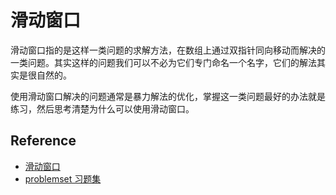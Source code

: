 # 滑动窗口

滑动窗口指的是这样一类问题的求解方法，在数组上通过双指针同向移动而解决的一类问题。其实这样的问题我们可以不必为它们专门命名一个名字，它们的解法其实是很自然的。

使用滑动窗口解决的问题通常是暴力解法的优化，掌握这一类问题最好的办法就是练习，然后思考清楚为什么可以使用滑动窗口。

## Reference

- [滑动窗口](https://labuladong.gitee.io/algo/2/21/56/)
- [problemset 习题集](https://leetcode-cn.com/tag/sliding-window/problemset/)
